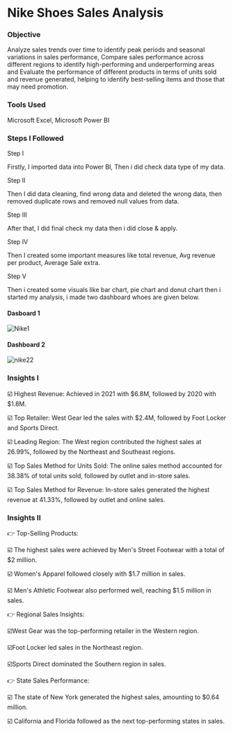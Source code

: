 # Nike Shoes Sales Analysis


### Objective 

 Analyze sales trends over time to identify peak periods and seasonal variations in sales performance,
 Compare sales performance across different regions  to identify high-performing and underperforming areas and
 Evaluate the performance of different products in terms of units sold and revenue generated, helping to identify best-selling items and those that may need promotion.


 ### Tools Used

 Microsoft Excel, Microsoft Power BI


 ### Steps I Followed

 Step I

 Firstly, I imported data into Power BI, Then i did check data type of my data.

 Step II

 Then I did data cleaning, find wrong data and deleted the wrong data, then removed duplicate rows and removed null values from data.

 Step III 

 After that, I did final check my data then i did close & apply.

 Step IV

 Then I created some important measures like total revenue, Avg revenue per product, Average Sale extra.

 Step V

 Then i created some visuals like bar chart, pie chart and donut chart then i started my analysis, i made two dashboard whoes are given below.


 #### Dasboard 1

![Nike1](https://github.com/user-attachments/assets/8df9936f-c163-4f6b-84e5-15850da1631e)


#### Dashboard 2
![nike22](https://github.com/user-attachments/assets/259c61ca-2b63-4082-bd35-c828c4a478b8)


### Insights I

☑️ Highest Revenue: Achieved in 2021 with $6.8M, followed by 2020 with $1.8M.

☑️ Top Retailer: West Gear led the sales with $2.4M, followed by Foot Locker and Sports Direct.

☑️ Leading Region: The West region contributed the highest sales at 26.99%, followed by the Northeast and Southeast regions.

☑️ Top Sales Method for Units Sold: The online sales method accounted for 38.38% of total units sold, followed by outlet and in-store sales.

☑️ Top Sales Method for Revenue: In-store sales generated the highest revenue at 41.33%, followed by outlet and online sales.


### Insights II

👉 Top-Selling Products:

☑️ The highest sales were achieved by Men's Street Footwear with a total of $2 million.

☑️ Women's Apparel followed closely with $1.7 million in sales.

☑️ Men's Athletic Footwear also performed well, reaching $1.5 million in sales.

👉 Regional Sales Insights:

☑️West Gear was the top-performing retailer in the Western region.

☑️Foot Locker led sales in the Northeast region.

☑️Sports Direct dominated the Southern region in sales.

👉 State Sales Performance:

☑️ The state of New York generated the highest sales, amounting to $0.64 million.

☑️ California and Florida followed as the next top-performing states in sales.
